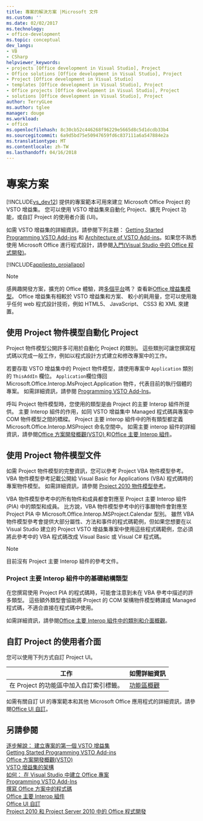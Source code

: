 ```yaml
---
title: 專案的解決方案 |Microsoft 文件
ms.custom: ''
ms.date: 02/02/2017
ms.technology:
- office-development
ms.topic: conceptual
dev_langs:
- VB
- CSharp
helpviewer_keywords:
- projects [Office development in Visual Studio], Project
- Office solutions [Office development in Visual Studio], Project
- Project [Office development in Visual Studio]
- templates [Office development in Visual Studio], Project
- Office projects [Office development in Visual Studio], Project
- solutions [Office development in Visual Studio], Project
author: TerryGLee
ms.author: tglee
manager: douge
ms.workload:
- office
ms.openlocfilehash: 8c30cb52c446268f96229e5665d8c5d1dcdb33b4
ms.sourcegitcommit: 6a9d5bd75e50947659fd6c837111a6a547884e2a
ms.translationtype: MT
ms.contentlocale: zh-TW
ms.lasthandoff: 04/16/2018
---
```

# <a name="project-solutions"></a>專案方案
  [!INCLUDE[vs_dev12](../vsto/includes/vs-dev12-md.md)] 提供的專案範本可用來建立 Microsoft Office Project 的 VSTO 增益集。 您可以使用 VSTO 增益集來自動化 Project、擴充 Project 功能，或自訂 Project 的使用者介面 (UI)。  
  
 如需 VSTO 增益集的詳細資訊，請參閱下列主題： [Getting Started Programming VSTO Add-ins](../vsto/getting-started-programming-vsto-add-ins.md) 和 [Architecture of VSTO Add-ins](../vsto/architecture-of-vsto-add-ins.md)。如果您不熟悉使用 Microsoft Office 進行程式設計，請參閱[入門&#40;Visual Studio 中的 Office 程式開發&#41;](../vsto/getting-started-office-development-in-visual-studio.md)。  
  
 [!INCLUDE[appliesto_projallapp](../vsto/includes/appliesto-projallapp-md.md)]  
  
> [!NOTE]  
>  感興趣開發方案，擴充的 Office 體驗，跨[多個平台](https://dev.office.com/add-in-availability)嗎？ 查看新[Office 增益集模型](https://dev.office.com/docs/add-ins/overview/office-add-ins)。 Office 增益集有相較於 VSTO 增益集和方案、 較小的耗用量，您可以使用幾乎任何 web 程式設計技術，例如 HTML5、 JavaScript、 CSS3 和 XML 來建置。  
  
## <a name="automating-project-by-using-the-project-object-model"></a>使用 Project 物件模型自動化 Project  
 Project 物件模型公開許多可用於自動化 Project 的類別。 這些類別可讓您撰寫程式碼以完成一般工作，例如以程式設計方式建立和修改專案中的工作。  
  
 若要存取 VSTO 增益集中的 Project 物件模型，請使用專案中 `Application` 類別的 `ThisAddIn` 欄位。 `Application`欄位傳回 Microsoft.Office.Interop.MsProject.Application 物件，代表目前的執行個體的專案。 如需詳細資訊，請參閱 [Programming VSTO Add-Ins](../vsto/programming-vsto-add-ins.md)。  
  
 呼叫 Project 物件模型時，您使用的類型是由 Project 的主要 Interop 組件所提供。 主要 Interop 組件的作用，如同 VSTO 增益集中 Managed 程式碼與專案中 COM 物件模型之間的橋樑。 Project 主要 interop 組件中的所有類型都定義 Microsoft.Office.Interop.MSProject 命名空間中。 如需主要 interop 組件的詳細資訊，請參閱[Office 方案開發概觀&#40;VSTO&#41; ](../vsto/office-solutions-development-overview-vsto.md)和[Office 主要 Interop 組件](../vsto/office-primary-interop-assemblies.md)。  
  
## <a name="using-the-project-object-model-documentation"></a>使用 Project 物件模型文件  
 如需 Project 物件模型的完整資訊，您可以參考 Project VBA 物件模型參考。 VBA 物件模型參考記載公開給 Visual Basic for Applications (VBA) 程式碼時的專案物件模型。 如需詳細資訊，請參閱 [Project 2010 物件模型參考](http://go.microsoft.com/fwlink/?LinkId=199771)。  
  
 VBA 物件模型參考中的所有物件和成員都會對應至 Project 主要 Interop 組件 (PIA) 中的類型和成員。 比方說，VBA 物件模型參考中的行事曆物件會對應至 Project PIA 中 Microsoft.Office.Interop.MSProject.Calendar 型別。 雖然 VBA 物件模型參考會提供大部分屬性、方法和事件的程式碼範例，但如果您想要在以 Visual Studio 建立的 Project VSTO 增益集專案中使用這些程式碼範例，您必須將此參考中的 VBA 程式碼改成 Visual Basic 或 Visual C# 程式碼。  
  
> [!NOTE]  
>  目前沒有 Project 主要 Interop 組件的參考文件。  
  
### <a name="infrastructure-types-in-the-project-primary-interop-assembly"></a>Project 主要 Interop 組件中的基礎結構類型  
 在您撰寫使用 Project PIA 的程式碼時，可能會注意到未在 VBA 參考中描述的許多類型。 這些額外類型會協助將 Project 的 COM 架構物件模型轉譯成 Managed 程式碼，不適合直接在程式碼中使用。  
  
 如需詳細資訊，請參閱[Office 主要 Interop 組件中的類別和介面概觀](http://go.microsoft.com/fwlink/?LinkId=189592)。  
  
## <a name="customizing-the-user-interface-of-project"></a>自訂 Project 的使用者介面  
 您可以使用下列方式自訂 Project UI。  
  
|工作|如需詳細資訊|  
|----------|--------------------------|  
|在 Project 的功能區中加入自訂索引標籤。|[功能區概觀](../vsto/ribbon-overview.md)|  
  
 如需有關自訂 UI 的專案範本和其他 Microsoft Office 應用程式的詳細資訊，請參閱[Office UI 自訂](../vsto/office-ui-customization.md)。  
  
## <a name="see-also"></a>另請參閱  
 [逐步解說： 建立專案的第一個 VSTO 增益集](../vsto/walkthrough-creating-your-first-vsto-add-in-for-project.md)   
 [Getting Started Programming VSTO Add-ins](../vsto/getting-started-programming-vsto-add-ins.md)   
 [Office 方案開發概觀&#40;VSTO&#41;](../vsto/office-solutions-development-overview-vsto.md)   
 [VSTO 增益集的架構](../vsto/architecture-of-vsto-add-ins.md)   
 [如何： 在 Visual Studio 中建立 Office 專案](../vsto/how-to-create-office-projects-in-visual-studio.md)   
 [Programming VSTO Add-Ins](../vsto/programming-vsto-add-ins.md)   
 [撰寫 Office 方案中的程式碼](../vsto/writing-code-in-office-solutions.md)   
 [Office 主要 Interop 組件](../vsto/office-primary-interop-assemblies.md)   
 [Office UI 自訂](../vsto/office-ui-customization.md)   
 [Project 2010 和 Project Server 2010 中的 Office 程式開發](http://go.microsoft.com/fwlink/?LinkId=199016)  
  
  